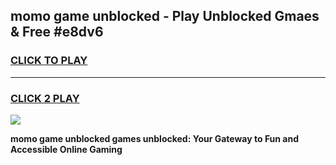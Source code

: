 
## momo game unblocked - Play Unblocked Gmaes & Free #e8dv6
<h3>
<a href="https://premium.freeplayer.one?title=momo_game_unblocked&ref=01M">CLICK TO PLAY</a></h3>
<hr>

<h3>
<a href="https://premium.freeplayer.one?title=momo_game_unblocked&ref=01M">CLICK 2 PLAY</a>
  
</h3>

<a href="https://premium.freeplayer.one?title=momo_game_unblocked&ref=01M"><img src="https://clearcache.store/games.png"></a>


**momo game unblocked games unblocked: Your Gateway to Fun and Accessible Online Gaming**
